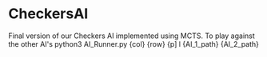 # CheckersAI
Final version of our Checkers AI implemented using MCTS.
To play against the other AI's
python3 AI_Runner.py {col} {row} {p] l {AI_1_path} {AI_2_path}
